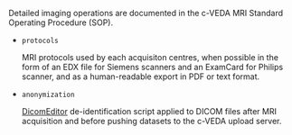Detailed imaging operations are documented in the c-VEDA MRI Standard Operating Procedure (SOP).

* `protocols`

  MRI protocols used by each acquisiton centres, when possible in the form of an EDX file for Siemens
  scanners and an ExamCard for Philips scanner, and as a human-readable export in PDF or text format.

* `anonymization`

  [DicomEditor](http://mircwiki.rsna.org/index.php?title=DicomEditor) de-identification script applied to DICOM files after MRI acquisition and before pushing datasets to the c-VEDA upload server.
